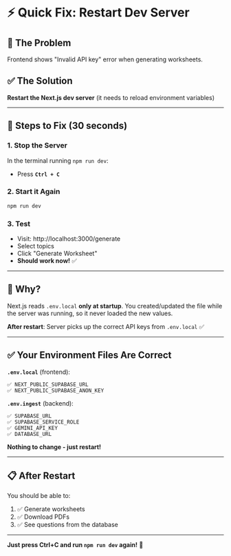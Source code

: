 # ⚡ Quick Fix: Restart Dev Server

## 🎯 The Problem
Frontend shows "Invalid API key" error when generating worksheets.

## ✅ The Solution
**Restart the Next.js dev server** (it needs to reload environment variables)

---

## 🚀 Steps to Fix (30 seconds)

### 1. Stop the Server
In the terminal running `npm run dev`:
- Press **`Ctrl + C`**

### 2. Start it Again
```powershell
npm run dev
```

### 3. Test
- Visit: http://localhost:3000/generate
- Select topics
- Click "Generate Worksheet"
- **Should work now!** ✅

---

## 🤔 Why?

Next.js reads `.env.local` **only at startup**. You created/updated the file while the server was running, so it never loaded the new values.

**After restart**: Server picks up the correct API keys from `.env.local` ✅

---

## ✅ Your Environment Files Are Correct

**`.env.local`** (frontend):
```
✅ NEXT_PUBLIC_SUPABASE_URL
✅ NEXT_PUBLIC_SUPABASE_ANON_KEY
```

**`.env.ingest`** (backend):
```
✅ SUPABASE_URL
✅ SUPABASE_SERVICE_ROLE
✅ GEMINI_API_KEY
✅ DATABASE_URL
```

**Nothing to change - just restart!**

---

## 📋 After Restart

You should be able to:
1. ✅ Generate worksheets
2. ✅ Download PDFs
3. ✅ See questions from the database

---

**Just press Ctrl+C and run `npm run dev` again!** 🚀
